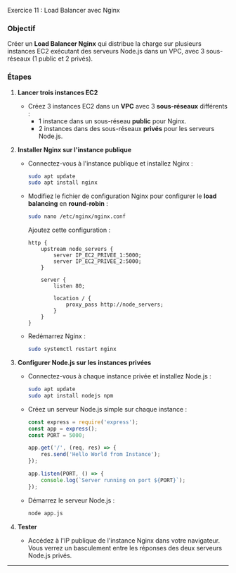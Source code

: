 Exercice 11 : Load Balancer avec Nginx

### Objectif
Créer un **Load Balancer Nginx** qui distribue la charge sur plusieurs instances EC2 exécutant des serveurs Node.js dans un VPC, avec 3 sous-réseaux (1 public et 2 privés).

### Étapes

1. **Lancer trois instances EC2**
   - Créez 3 instances EC2 dans un **VPC** avec 3 **sous-réseaux** différents :
     - 1 instance dans un sous-réseau **public** pour Nginx.
     - 2 instances dans des sous-réseaux **privés** pour les serveurs Node.js.

2. **Installer Nginx sur l'instance publique**
   - Connectez-vous à l'instance publique et installez Nginx :
     ```bash
     sudo apt update
     sudo apt install nginx
     ```

   - Modifiez le fichier de configuration Nginx pour configurer le **load balancing** en **round-robin** :
     ```bash
     sudo nano /etc/nginx/nginx.conf
     ```

     Ajoutez cette configuration :
     ```nginx
     http {
         upstream node_servers {
             server IP_EC2_PRIVEE_1:5000;
             server IP_EC2_PRIVEE_2:5000;
         }

         server {
             listen 80;

             location / {
                 proxy_pass http://node_servers;
             }
         }
     }
     ```

   - Redémarrez Nginx :
     ```bash
     sudo systemctl restart nginx
     ```

3. **Configurer Node.js sur les instances privées**
   - Connectez-vous à chaque instance privée et installez Node.js :
     ```bash
     sudo apt update
     sudo apt install nodejs npm
     ```

   - Créez un serveur Node.js simple sur chaque instance :
     ```javascript
     const express = require('express');
     const app = express();
     const PORT = 5000;

     app.get('/', (req, res) => {
         res.send('Hello World from Instance');
     });

     app.listen(PORT, () => {
         console.log(`Server running on port ${PORT}`);
     });
     ```

   - Démarrez le serveur Node.js :
     ```bash
     node app.js
     ```

4. **Tester**
   - Accédez à l'IP publique de l'instance Nginx dans votre navigateur. Vous verrez un basculement entre les réponses des deux serveurs Node.js privés.

---